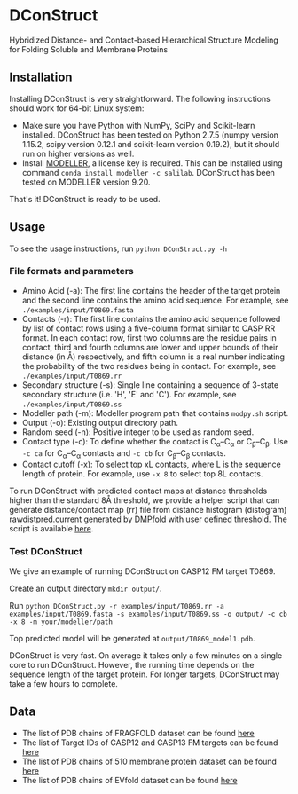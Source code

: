 # DConStruct

Hybridized Distance- and Contact-based Hierarchical Structure Modeling for Folding Soluble and Membrane Proteins

## Installation

Installing DConStruct is very straightforward. The following instructions should work for 64-bit Linux system:

- Make sure you have Python with NumPy, SciPy and Scikit-learn installed. DConStruct has been tested on Python 2.7.5 (numpy version 1.15.2, scipy version 0.12.1 and scikit-learn version 0.19.2), but it should run on higher versions as well.
- Install [MODELLER](https://salilab.org/modeller), a license key is required. This can be installed using command `conda install modeller -c salilab`. DConStruct has been tested on MODELLER version 9.20.

That's it! DConStruct is ready to be used.

## Usage

To see the usage instructions, run `python DConStruct.py -h`

### File formats and parameters
 
- Amino Acid (-a): The first line contains the header of the target protein and the second line contains the amino acid sequence. For example, see `./examples/input/T0869.fasta`
- Contacts (-r): The first line contains the amino acid sequence followed by list of contact rows using a five-column format similar to CASP RR format. In each contact row, first two columns are the residue pairs in contact, third and fourth columns are lower and upper bounds of their distance (in Å) respectively, and fifth column is a real number indicating the probability of the two residues being in contact. For example, see `./examples/input/T0869.rr`
- Secondary structure (-s): Single line containing a sequence of 3-state secondary structure (i.e. 'H', 'E' and 'C'). For example, see `./examples/input/T0869.ss`
- Modeller path (-m): Modeller program path that contains `modpy.sh` script.
- Output (-o): Existing output directory path.
- Random seed (-n): Positive integer to be used as random seed.
- Contact type (-c): To define whether the contact is C<sub>α</sub>–C<sub>α</sub> or C<sub>β</sub>–C<sub>β</sub>. Use `-c ca` for C<sub>α</sub>–C<sub>α</sub> contacts and `-c cb` for C<sub>β</sub>–C<sub>β</sub> contacts.
- Contact cutoff (-x): To select top xL contacts, where L is the sequence length of protein. For example, use `-x 8` to select top 8L contacts.


To run DConStruct with predicted contact maps at distance thresholds higher than the standard 8Å threshold, we provide a helper script that can generate distance/contact map (rr) file from distance histogram (distogram) rawdistpred.current generated by [DMPfold](https://github.com/psipred/DMPfold) with user defined threshold. The script is available [here](dmp2rr.py).

### Test DConStruct

We give an example of running DConStruct on CASP12 FM target T0869.

Create an output directory `mkdir output/`. 

Run `python DConStruct.py -r examples/input/T0869.rr -a examples/input/T0869.fasta -s examples/input/T0869.ss -o output/ -c cb -x 8 -m your/modeller/path`

Top predicted model will be generated at `output/T0869_model1.pdb`.

DConStruct is very fast. On average it takes only a few minutes on a single core to run DConStruct. However, the running time depends on the sequence length of the target protein. For longer targets, DConStruct may take a few hours to complete.

## Data

- The list of PDB chains of FRAGFOLD dataset can be found [here](data/FRAGFOLD_150.txt) 
- The list of Target IDs of CASP12 and CASP13 FM targets can be found [here](data/CASP12_13_FM.txt) 
- The list of PDB chains of 510 membrane protein dataset can be found [here](data/Membrane_510.txt) 
- The list of PDB chains of EVfold dataset can be found [here](data/EVfold_15.txt) 
